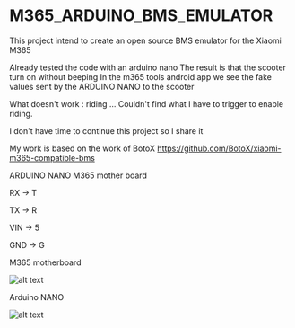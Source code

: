 # M365_ARDUINO_BMS_EMULATOR
This project intend to create an open source BMS emulator for the Xiaomi M365


Already tested the code with an arduino nano
The result is that the scooter turn on without beeping
In the m365 tools android app we see the fake values sent by the ARDUINO NANO to the scooter


What doesn't work : riding ...
Couldn't find what I have to trigger to enable riding.


I don't have time to continue this project so I share it


My work is based on the work of BotoX https://github.com/BotoX/xiaomi-m365-compatible-bms

ARDUINO NANO        M365 mother board

RX            ->    T

TX            ->    R

VIN           ->    5

GND           ->    G


M365 motherboard

![alt text](https://i.imgur.com/lZtx8rl.jpg)

Arduino NANO

![alt text](http://2.bp.blogspot.com/-nGbwbpqz7xU/UJW2yoRcd7I/AAAAAAAATdI/KG95uVsLgdM/s1600/Arduino+nano+Pinout.png)
